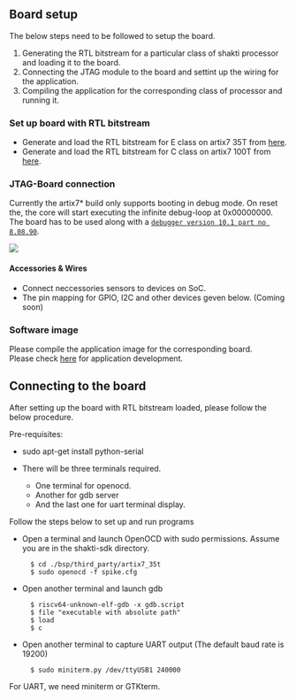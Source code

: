 ## Board setup 

The below steps need to be followed to setup the board.

1. Generating the RTL bitstream for a particular class of shakti processor and loading it to the board.
2. Connecting the JTAG module to the board and settint up the wiring for the application.
3. Compiling the application for the corresponding class of processor and running it.

### Set up board with RTL bitstream ###

* Generate and load the RTL bitstream for E class on artix7 35T from [here](https://gitlab.com/shaktiproject/cores/shakti-soc/tree/12-eclass-on-35t/fpga/boards/artya7-35t/e-class).
* Generate and load the RTL bitstream for C class on artix7 100T from [here](https://gitlab.com/shaktiproject/cores/shakti-soc/tree/master/fpga/boards/artya7-100t/c-class).

### JTAG-Board connection ###

Currently the artix7* build only supports booting in debug mode. On reset the, the core will start executing the infinite debug-loop at 0x00000000.<br />
The board has to be used along with a [`debugger version 10.1 part no 8.08.90`](https://www.segger.com/products/debug-probes/j-link/models/j-link-edu/).

![](https://gitlab.com/shaktiproject/software/shakti-sdk/raw/master/doc/images/connections.jpg)

    
#### Accessories & Wires ####

* Connect neccessories sensors to devices on SoC.
* The pin mapping for GPIO, I2C  and other devices geven below. (Coming soon)

### Software image

Please compile the application image for the corresponding board. <br />
Please check [here](https://gitlab.com/shaktiproject/software/shakti-sdk/blob/master/doc/howto.md) for application development.

## Connecting to the board

After setting up the board with RTL bitstream loaded, please follow the below procedure.

Pre-requisites:

* sudo apt-get install python-serial

* There will be three terminals required. 
  - One terminal for openocd.
  - Another for gdb server
  - And the last one for uart terminal display.

Follow the steps below to set up and run programs

* Open a terminal and launch OpenOCD with sudo permissions.
  Assume you are in the shakti-sdk directory.

        $ cd ./bsp/third_party/artix7_35t
        $ sudo openocd -f spike.cfg

* Open another terminal and launch gdb

        $ riscv64-unknown-elf-gdb -x gdb.script
        $ file "executable with absolute path"
        $ load
        $ c

* Open another terminal to capture UART output (The default baud rate is 19200)

        $ sudo miniterm.py /dev/ttyUSB1 240000

For UART, we need miniterm or GTKterm.
